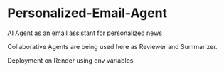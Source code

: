 # Personalized-Email-Agent
AI Agent as an email assistant for personalized news

Collaborative Agents are being used here as Reviewer and Summarizer. 

Deployment on Render using env variables
